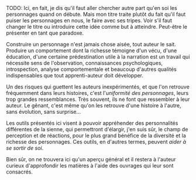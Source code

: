 <!-- Page: #372 Le sortir de soi -->

<adminonly>
  TODO: Ici, en fait, je dis qu'il faut aller chercher autre part qu'en soi les personnages quand on débute. Mais mon titre traite plutôt du fait qu'il faut puiser les personnages en nous, le faire avec ses tripes. Voir s'il faut changer le titre ou introduire cette idée comme but à atteindre. Peut-être le présenter en tant que paradoxe.
</adminonly>

Construire un personnage n'est jamais chose aisée, tout auteur le sait. Produire un comportement dont la richesse témoigne d'un vécu, d'une éducation, d'une certaine prédestination utile à la narration est un travail qui nécessite sens de l'observation, connaissances psychologiques, introspection, analyse comportementale et beaucoup d'autres qualités indispensables que tout apprenti-auteur doit développer.

Un des risques qui guettent les auteurs inexpérimentés, et que l'on retrouve fréquemment dans leurs histoires, c'est l'*uniformité des personnages*, leurs trop grandes ressemblances. Très souvent, ils ne font que ressembler à leur auteur. Le gênant, c'est même qu'on les retrouve d'une histoire à l'autre, sans évolution, sans surprise…

Les outils présentés ici visent à pouvoir appréhender des personnalités différentes de la sienne, qui permettront d'élargir, j'en suis sûr, le champ de perception et de réactions, pour le plus grand bénéfice de la diversité et la richesse des personnages. Ces outils, en d'autres termes, peuvent *aider à se sortir de soi*.

Bien sûr, on ne trouvera ici qu'un aperçu général et il restera à l'auteur curieux d'approfondir les matières à l'aide des ouvrages qui leur sont consacrés.
